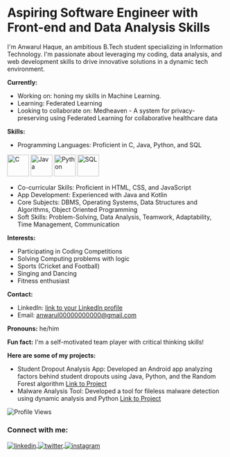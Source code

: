 # Aspiring Software Engineer with Front-end and Data Analysis Skills

I'm Anwarul Haque, an ambitious B.Tech student specializing in Information Technology. I'm passionate about leveraging my coding, data analysis, and web development skills to drive innovative solutions in a dynamic tech environment.

**Currently:**

* Working on: honing my skills in Machine Learning.
* Learning: Federated Learning
* Looking to collaborate on: Medheaven - A system for privacy-preserving using Federated Learning for collaborative healthcare data

**Skills:**

* Programming Languages: Proficient in C, Java, Python, and SQL
<img src="https://www.britefish.net/wp-content/uploads/2019/07/logo-c-1.png" alt="C" style="width: 50px; height: 50px;"/>
<img src="https://drive.google.com/file/d/1o08WeXyrHuLqzuX2FhYlBkYyLDetY12P/view?usp=drive_link" alt="Java" style="width: 50px; height: 50px;"/>
<img src="https://149842345.v2.pressablecdn.com/wp-content/uploads/2022/05/python-programming-language.jpg" alt="Python" style="width: 50px; height: 50px;"/>
<img src="https://media.instamojo.com/imgs/6867ce73890545e68853ba1f00c71496.jpg" alt="SQL" style="width: 50px; height: 50px;"/>

* Co-curricular Skills: Proficient in HTML, CSS, and JavaScript
* App Development: Experienced with Java and Kotlin
* Core Subjects: DBMS, Operating Systems, Data Structures and Algorithms, Object Oriented Programming
* Soft Skills: Problem-Solving, Data Analysis, Teamwork, Adaptability, Time Management, Communication

**Interests:**

* Participating in Coding Competitions
* Solving Computing problems with logic
* Sports (Cricket and Football)
* Singing and Dancing
* Fitness enthusiast

**Contact:**

* LinkedIn: [link to your LinkedIn profile](https://www.linkedin.com/in/your-linkedin-username/)
* Email: anwarul00000000000@gmail.com

**Pronouns:** he/him

**Fun fact:** I'm a self-motivated team player with critical thinking skills!

**Here are some of my projects:**

* Student Dropout Analysis App: Developed an Android app analyzing factors behind student dropouts using Java, Python, and the Random Forest algorithm [Link to Project](https://github.com/Anwarulh007/projects)
* Malware Analysis Tool: Developed a tool for fileless malware detection using dynamic analysis and Python [Link to Project](https://github.com/Anwarulh007/kavach-2k23)

![Profile Views](https://visitcount.itsvg.in/api?id=AnwarulHaque&label=Profile%20Views&color=12&icon=5&pretty=true)

### Connect with me:
<p align="left">
  <a href="https://www.linkedin.com/in/your-linkedin-username/" target="_blank">
    <img align="center" src="https://img.shields.io/badge/-LinkedIn-0077B5?style=for-the-badge&logo=linkedin&logoColor=white" alt="linkedin"/>
  </a>
  <a href="https://twitter.com/your-twitter-username" target="_blank">
    <img align="center" src="https://img.shields.io/badge/-Twitter-1DA1F2?style=for-the-badge&logo=twitter&logoColor=white" alt="twitter"/>
  </a>
  <a href="https://www.instagram.com/your-instagram-username/" target="_blank">
    <img align="center" src="https://img.shields.io/badge/-Instagram-E4405F?style=for-the-badge&logo=instagram&logoColor=white" alt="instagram"/>
  </a>
</p>
